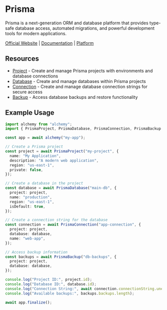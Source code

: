 # Prisma

Prisma is a next-generation ORM and database platform that provides type-safe database access, automated migrations, and powerful development tools for modern applications.

[Official Website](https://prisma.io) | [Documentation](https://docs.prisma.io) | [Platform](https://cloud.prisma.io)

## Resources

- [Project](./project.md) - Create and manage Prisma projects with environments and database connections
- [Database](./database.md) - Create and manage databases within Prisma projects
- [Connection](./connection.md) - Create and manage database connection strings for secure access
- [Backup](./backup.md) - Access database backups and restore functionality

## Example Usage

```ts
import alchemy from "alchemy";
import { PrismaProject, PrismaDatabase, PrismaConnection, PrismaBackup } from "alchemy/prisma";

const app = await alchemy("my-app");

// Create a Prisma project
const project = await PrismaProject("my-project", {
  name: "My Application",
  description: "A modern web application",
  region: "us-east-1",
  private: false,
});

// Create a database in the project
const database = await PrismaDatabase("main-db", {
  project: project,
  name: "production",
  region: "us-east-1",
  isDefault: true,
});

// Create a connection string for the database
const connection = await PrismaConnection("app-connection", {
  project: project,
  database: database,
  name: "web-app",
});

// Access backup information
const backups = await PrismaBackup("db-backups", {
  project: project,
  database: database,
});

console.log("Project ID:", project.id);
console.log("Database ID:", database.id);
console.log("Connection String:", await connection.connectionString.unencrypted);
console.log("Available backups:", backups.backups.length);

await app.finalize();
```